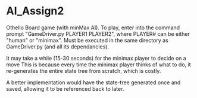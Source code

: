 # AI_Assign2
Othello Board game (with minMax AI). To play, enter into the command prompt
"GameDriver.py PLAYER1 PLAYER2", where PLAYER# can be either "human" or 
"minimax".
Must be executed in the same directory as GameDriver.py (and all its
dependancies).

It may take a while (15-30 seconds) for the minimax player to decide on a move
This is because every time the minimax player thinks of what to do,
it re-generates the entire state tree from scratch, which is costly.

A better implementation would have the state-tree generated once and saved,
allowing it to be referenced back to later. 